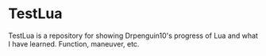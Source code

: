 TestLua
=======

TestLua is a repository for showing Drpenguin10's progress of Lua and  what I
have learned. Function, maneuver, etc.
